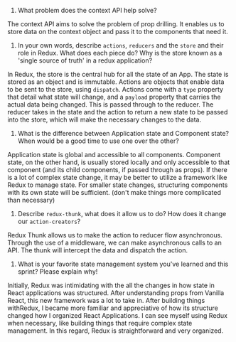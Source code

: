 1. What problem does the context API help solve?

The context API aims to solve the problem of prop drilling. It enables us to store data on the context object and pass it to the components that need it.

1. In your own words, describe `actions`, `reducers` and the `store` and their role in Redux. What does each piece do? Why is the store known as a 'single source of truth' in a redux application?

In Redux, the store is the central hub for all the state of an App. The state is stored as an object and is immutable. Actions are objects that enable data to be sent to the store, using `dispatch`. Actions come with a `type` property that detail what state will change, and a `payload` property that carries the actual data being changed. This is passed through to the reducer. The reducer takes in the state and the action to return a new state to be passed into the store, which will make the necessary changes to the data.

1. What is the difference between Application state and Component state? When would be a good time to use one over the other?

Application state is global and accessible to all components. Component state, on the other hand, is usually stored locally and only accessible to that component (and its child components, if passed through as props). If there is a lot of complex state change, it may be better to utilize a framework like Redux to manage state. For smaller state changes, structuring components with its own state will be sufficient. (don't make things more complicated than necessary)

1. Describe `redux-thunk`, what does it allow us to do? How does it change our `action-creators`?

Redux Thunk allows us to make the action to reducer flow asynchronous. Through the use of a middleware, we can make asynchronous calls to an API. The thunk will intercept the data and dispatch the action.

1. What is your favorite state management system you've learned and this sprint? Please explain why!

Initially, Redux was intimidating with the all the changes in how state in React applications was structured. After understanding props from Vanilla React, this new framework was a lot to take in. After building things withRedux, I became more familiar and appreciative of how its structure changed how I organized React Applications. I can see myself using Redux when necessary, like building things that require complex state management. In this regard, Redux is straightforward and very organized.
